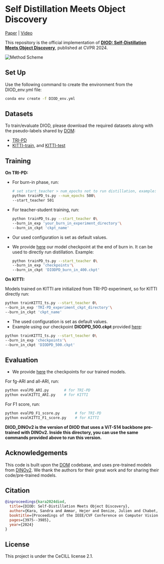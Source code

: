# Self Distillation Meets Object Discovery

[Paper](https://openaccess.thecvf.com/content/CVPR2024/html/Kara_DIOD_Self-Distillation_Meets_Object_Discovery_CVPR_2024_paper.html) | [Video](https://www.youtube.com/watch?v=2uC4jSAt6-U)

This repository is the official implementation of [**DIOD: Self-Distillation Meets Object Discovery**](https://openaccess.thecvf.com/content/CVPR2024/html/Kara_DIOD_Self-Distillation_Meets_Object_Discovery_CVPR_2024_paper.html), published at CVPR 2024.

![Method Scheme](DIOD.png) 

## Set Up

Use the following command to create the environment from the DIOD_env.yml file:

```bash
conda env create -f DIOD_env.yml
```

## Datasets

To train/evaluate DIOD, please download the required datasets along with the pseudo-labels shared by [DOM](https://github.com/zpbao/Discovery_Obj_Move):

- [TRI-PD](https://openaccess.thecvf.com/content/CVPR2022/papers/Bao_Discovering_Objects_That_Can_Move_CVPR_2022_paper.pdf)
- [KITTI-train](https://www.cvlibs.net/datasets/kitti/raw_data.php), and [KITTI-test](https://www.cvlibs.net/datasets/kitti/eval_instance_seg.php?benchmark=instanceSeg2015)

## Training

**On TRI-PD:**

- For burn-in phase, run:
  
  ```bash
  # set start_teacher > num_epochs not to run distillation, example:
  python trainPD_ts.py --num_epochs 500\
  --start_teacher 501 
  ```

- For teacher-student training, run:

  ```bash
  python trainPD_ts.py --start_teacher 0\
  --burn_in_exp 'your_burn_in_experiment_directory'\
  --burn_in_ckpt 'ckpt_name'
  ```

- Our used configuration is set as default values.
- We provide [here](https://drive.google.com/drive/u/0/folders/1OJMQeH4gJu9D1aF9lQ9azs7tvkXW_SZJ) our model checkpoint at the end of burn in. It can be used to directly run distillation. Example:
  ```bash
  python trainPD_ts.py --start_teacher 0\
  --burn_in_exp 'checkpoints'\
  --burn_in_ckpt 'DIODPD_burn_in_400.ckpt'
  ```

**On KITTI:**

Models trained on KITTI are initialized from TRI-PD experiment, so for KITTI directly run:

  ```bash
  python trainKITTI_ts.py --start_teacher 0\
 --burn_in_exp 'TRI-PD_experiment_ckpt_directory'\
 --burn_in_ckpt 'ckpt_name'
  ```
- The used configuration is set as default values.
- Example using our checkpoint **DIODPD_500.ckpt** provided [here](https://drive.google.com/drive/u/0/folders/1OJMQeH4gJu9D1aF9lQ9azs7tvkXW_SZJ):
```bash
python trainKITTI_ts.py --start_teacher 0\
--burn_in_exp 'checkpoints'\
--burn_in_ckpt 'DIODPD_500.ckpt'
```

## Evaluation
- We provide [here](https://drive.google.com/drive/u/0/folders/1OJMQeH4gJu9D1aF9lQ9azs7tvkXW_SZJ) the checkpoints for our trained models.

For fg-ARI and all-ARI, run:

```bash
python evalPD_ARI.py       # for TRI-PD
python evalKITTI_ARI.py    # for KITTI
```

For F1 score, run:
```bash
python evalPD_F1_score.py       # for TRI-PD
python evalKITTI_F1_score.py    # for KITTI
```


**DIOD_DINOv2 is the version of DIOD that uses a ViT-S14 backbone pre-trained with DINOv2. Inside this directory, you can use the same commands provided above to run this version.**

## Acknowledgements

This code is built upon the [DOM](https://github.com/zpbao/Discovery_Obj_Move) codebase, and uses pre-trained models from [DINOv2](https://github.com/facebookresearch/dinov2). We thank the authors for their great work and for sharing their code/pre-trained models.

## Citation

```bibtex
@inproceedings{kara2024diod,
  title={DIOD: Self-Distillation Meets Object Discovery},
  author={Kara, Sandra and Ammar, Hejer and Denize, Julien and Chabot, Florian and Pham, Quoc-Cuong},
  booktitle={Proceedings of the IEEE/CVF Conference on Computer Vision and Pattern Recognition},
  pages={3975--3985},
  year={2024}
}
```

## License

This project is under the CeCILL license 2.1.


